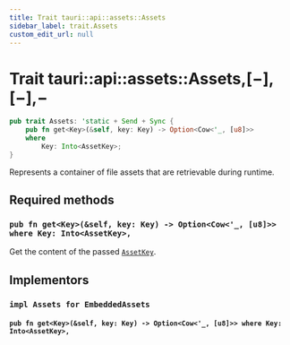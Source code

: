 ```yaml
---
title: Trait tauri::api::assets::Assets
sidebar_label: trait.Assets
custom_edit_url: null
---
```


# Trait tauri::api::assets::Assets,\[−],\[−],−

```rs
pub trait Assets: 'static + Send + Sync {
    pub fn get<Key>(&self, key: Key) -> Option<Cow<'_, [u8]>>
    where
        Key: Into<AssetKey>;
}
```

Represents a container of file assets that are retrievable during runtime.

## Required methods

### `pub fn get<Key>(&self, key: Key) -> Option<Cow<'_, [u8]>> where Key: Into<AssetKey>,`

Get the content of the passed [`AssetKey`](/docs/api/rust/tauri/../../../tauri/api/assets/struct.AssetKey "AssetKey").

## Implementors

### `impl Assets for EmbeddedAssets`

#### `pub fn get<Key>(&self, key: Key) -> Option<Cow<'_, [u8]>> where Key: Into<AssetKey>,`
